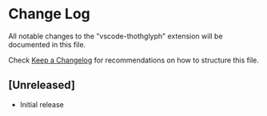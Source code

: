 # Change Log

All notable changes to the "vscode-thothglyph" extension will be documented in this file.

Check [Keep a Changelog](http://keepachangelog.com/) for recommendations on how to structure this file.

## [Unreleased]

- Initial release
